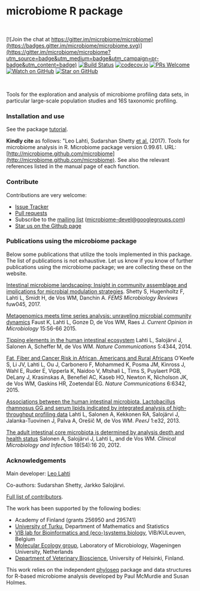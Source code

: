 <!--![Banner](https://github.com/microbiome/microbiome/blob/master/vignettes/figure/composition-example4-1.png)-->
<!--[![Follow](https://img.shields.io/twitter/follow/ropengov.svg?style=social)](https://twitter.com/intent/follow?screen_name=ropengov)-->

microbiome R package
==========

<br>

[![Join the chat at https://gitter.im/microbiome/microbiome](https://badges.gitter.im/microbiome/microbiome.svg)](https://gitter.im/microbiome/microbiome?utm_source=badge&utm_medium=badge&utm_campaign=pr-badge&utm_content=badge)
[![Build Status](https://api.travis-ci.org/microbiome/microbiome.png)](https://travis-ci.org/microbiome/microbiome)
[![codecov.io](https://codecov.io/github/microbiome/microbiome/coverage.svg?branch=master)](https://codecov.io/github/microbiome/microbiome?branch=master)
[![PRs Welcome][prs-badge]][prs]
[![Watch on GitHub][github-watch-badge]][github-watch]
[![Star on GitHub][github-star-badge]][github-star]
<!--[![Follow](https://img.shields.io/twitter/follow/antagomir.svg?style=social)](https://twitter.com/intent/follow?screen_name=antagomir)-->

<br>


[prs]: http://makeapullrequest.com
[prs-badge]: https://img.shields.io/badge/PRs-welcome-brightgreen.svg?style=flat-square

[github-watch-badge]: https://img.shields.io/github/watchers/microbiome/microbiome.svg?style=social
[github-watch]: https://github.com/microbiome/microbiome/watchers

[github-star-badge]: https://img.shields.io/github/stars/microbiome/microbiome.svg?style=social
[github-star]: https://github.com/microbiome/microbiome/stargazers
[license-badge]: https://img.shields.io/npm/l/microbiome.svg?style=flat-square
[license]: https://github.com/microbiome/microbiome/blob/master/LICENSE
[microbiome]: https://github.com/microbiome/microbiome


Tools for the exploration and analysis of microbiome profiling data sets, in particular large-scale population studies and 16S taxonomic profiling. 


### Installation and use

See the package [tutorial](http://microbiome.github.io/microbiome/).

**Kindly cite** as follows: "Leo Lahti, Sudarshan Shetty [et al.](https://github.com/microbiome/microbiome/graphs/contributors) (2017). Tools for microbiome analysis in R. Microbiome package version 0.99.61. URL: [http://microbiome.github.com/microbiome](http://microbiome.github.com/microbiome). See also the relevant references listed in the manual page of each function. 
### Contribute

Contributions are very welcome:

  * [Issue Tracker](https://github.com/microbiome/microbiome/issues) 
  * [Pull requests](https://github.com/microbiome/microbiome/)
  * Subscribe to the [mailing list](https://groups.google.com/forum/#!forum/microbiome-devel) (microbiome-devel@googlegroups.com)
  * [Star us on the Github page](https://github.com/microbiome/microbiome)


### Publications using the microbiome package

Below some publications that utilize the tools implemented in this package. The list of publications is not exhaustive. Let us know if you know of further publications using the microbiome package; we are collecting these on the website.

[Intestinal microbiome landscaping: Insight in community assemblage and implications for microbial modulation strategies](https://academic.oup.com/femsre/article/doi/10.1093/femsre/fuw045/2979411/Intestinal-microbiome-landscaping-insight-in#58802539). Shetty S, Hugenholtz F, Lahti L, Smidt H, de Vos WM, Danchin A. _FEMS Microbiology Reviews_ fuw045, 2017.

[Metagenomics meets time series analysis: unraveling microbial community dynamics](http://dx.doi.org/10.1016/j.mib.2015.04.004) Faust K, Lahti L, Gonze D, de Vos WM, Raes J. _Current Opinion in Microbiology_ 15:56-66 2015.

[Tipping elements in the human intestinal ecosystem](http://www.nature.com/ncomms/2014/140708/ncomms5344/full/ncomms5344.html) Lahti L, Salojärvi J, Salonen A, Scheffer M, de Vos WM. _Nature Communications_ 5:4344, 2014. 

[Fat, Fiber and Cancer Risk in African, Americans and Rural Africans](http://www.nature.com/ncomms/2015/150428/ncomms7342/full/ncomms7342.html)  O’Keefe S, Li JV, Lahti L, Ou J, Carbonero F, Mohammed K, Posma JM, Kinross J, Wahl E, Ruder E, Vipperla K, Naidoo V, Mtshali L, Tims S, Puylaert PGB, DeLany J, Krasinskas A, Benefiel AC, Kaseb HO, Newton K, Nicholson JK, de Vos WM, Gaskins HR, Zoetendal EG. _Nature Communications_ 6:6342, 2015.

[Associations between the human intestinal microbiota, Lactobacillus rhamnosus GG and serum lipids indicated by integrated analysis of high-throughput profiling data](http://dx.doi.org/10.7717/peerj.32) Lahti L, Salonen A, Kekkonen RA, Salojärvi J, Jalanka-Tuovinen J, Palva A, Orešič M, de Vos WM. _PeerJ_ 1:e32, 2013.

[The adult intestinal core microbiota is determined by analysis depth and health status](http://onlinelibrary.wiley.com/doi/10.1111/j.1469-0691.2012.03855.x/abstract) Salonen A, Salojärvi J, Lahti L, and de Vos WM. _Clinical Microbiology and Infection_ 18(S4):16 20, 2012. 


### Acknowledgements

Main developer: [Leo Lahti](https://github.com/antagomir/)

Co-authors: Sudarshan Shetty, Jarkko Salojärvi. 

[Full list of contributors](https://github.com/microbiome/microbiome/graphs/contributors).

The work has been supported by the following bodies:

  * Academy of Finland (grants 256950 and 295741)
  * [University of Turku](http://www.utu.fi/en/Pages/home.aspx), Department of Mathematics and Statistics
  * [VIB lab for Bioinformatics and (eco-)systems biology](http://www.vib.be/en/research/scientists/Pages/Jeroen-Raes-Lab.aspx), VIB/KULeuven, Belgium
  * [Molecular Ecology group](http://www.mib.wur.nl/UK/), Laboratory of Microbiology, Wageningen University, Netherlands
  * [Department of Veterinary Bioscience](http://www.vetmed.helsinki.fi/apalva/index.htm), University of Helsinki, Finland.

This work relies on the independent [phyloseq](https://github.com/joey711/phyloseq) package and data structures for R-based microbiome analysis developed by Paul McMurdie and Susan Holmes. 





